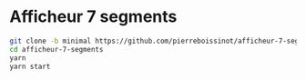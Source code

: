 # Afficheur 7 segments

```bash
git clone -b minimal https://github.com/pierreboissinot/afficheur-7-segments.git
cd afficheur-7-segments
yarn
yarn start
```

